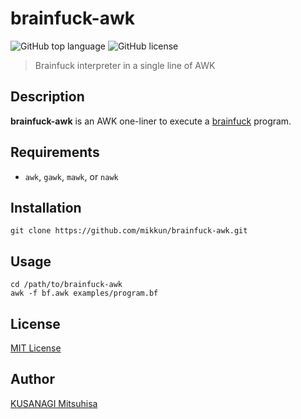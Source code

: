 # brainfuck-awk

![GitHub top language](https://img.shields.io/github/languages/top/mikkun/brainfuck-awk)
![GitHub license](https://img.shields.io/github/license/mikkun/brainfuck-awk)

> Brainfuck interpreter in a single line of AWK

## Description

**brainfuck-awk** is an AWK one-liner to execute a [brainfuck](https://esolangs.org/wiki/Brainfuck) program.

## Requirements

- `awk`, `gawk`, `mawk`, or `nawk`

## Installation

```shell
git clone https://github.com/mikkun/brainfuck-awk.git
```

## Usage

```shell
cd /path/to/brainfuck-awk
awk -f bf.awk examples/program.bf
```

## License

[MIT License](./LICENSE)

## Author

[KUSANAGI Mitsuhisa](https://github.com/mikkun)
